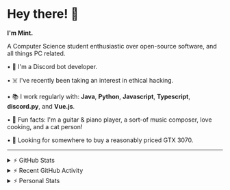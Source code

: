 # Hey there! 👋

**I'm Mint.**

A Computer Science student enthusiastic over open-source software, and all things PC related.

• 👾 I'm a Discord bot developer.

• ☠️ I've recently been taking an interest in ethical hacking.

• 📚 I work regularly with:  **Java**, **Python**, **Javascript**, **Typescript**, **discord.py**, and **Vue.js**.

• 🍛 Fun facts: I'm a guitar & piano player, a sort-of music composer, love cooking, and a cat person!

• 🔎 Looking for somewhere to buy a reasonably priced GTX 3070.

---

<details>
    <summary>⚡ GitHub Stats</summary>

<img height="160px" align="center" alt="Mint's GitHub Stats" src="https://github-readme-stats-lunarmint.vercel.app/api?username=lunarmint&count_private=true&show_icons=true&hide_title=true&hide_border=true&title_color=00ffdf&icon_color=00ffdf&text_color=141823&bg_color=0,4158d0,c850c0,ffcc70&include_all_commits=false"/>

<img align="center" alt="Mint's Most Used Languages" src="https://github-readme-stats-lunarmint.vercel.app/api/top-langs/?username=lunarmint&hide_title=true&hide_border=true&langs_count=10&layout=compact&title_color=141823&bg_color=0,ffcc70,c850c0,4158d0"/>

</details>

<details>
    <summary>⚡ Recent GitHub Activity</summary>

<!--START_SECTION:activity-->
1. 💪 Opened PR [#90](https://github.com/ranimepiracy/chiya/pull/90) in [ranimepiracy/chiya](https://github.com/ranimepiracy/chiya)
2. 🎉 Merged PR [#87](https://github.com/ranimepiracy/chiya/pull/87) in [ranimepiracy/chiya](https://github.com/ranimepiracy/chiya)
3. 🎉 Merged PR [#89](https://github.com/ranimepiracy/chiya/pull/89) in [ranimepiracy/chiya](https://github.com/ranimepiracy/chiya)
4. 💪 Opened PR [#89](https://github.com/ranimepiracy/chiya/pull/89) in [ranimepiracy/chiya](https://github.com/ranimepiracy/chiya)
5. 🎉 Merged PR [#86](https://github.com/ranimepiracy/chiya/pull/86) in [ranimepiracy/chiya](https://github.com/ranimepiracy/chiya)
<!--END_SECTION:activity-->

</details>

<details>
    <summary>⚡ Personal Stats</summary>

<!--START_SECTION:waka-->
![Profile Views](http://img.shields.io/badge/Profile%20Views-5-blue)

![Lines of code](https://img.shields.io/badge/From%20Hello%20World%20I%27ve%20Written-161843%20lines%20of%20code-blue)

**I'm a Night 🦉** 

```text
🌞 Morning    27 commits     ███░░░░░░░░░░░░░░░░░░░░░░   11.74% 
🌆 Daytime    86 commits     █████████░░░░░░░░░░░░░░░░   37.39% 
🌃 Evening    27 commits     ███░░░░░░░░░░░░░░░░░░░░░░   11.74% 
🌙 Night      90 commits     █████████░░░░░░░░░░░░░░░░   39.13%

```
📅 **I'm Most Productive on Thursday** 

```text
Monday       60 commits     ██████░░░░░░░░░░░░░░░░░░░   26.09% 
Tuesday      23 commits     ██░░░░░░░░░░░░░░░░░░░░░░░   10.0% 
Wednesday    7 commits      ░░░░░░░░░░░░░░░░░░░░░░░░░   3.04% 
Thursday     70 commits     ███████░░░░░░░░░░░░░░░░░░   30.43% 
Friday       38 commits     ████░░░░░░░░░░░░░░░░░░░░░   16.52% 
Saturday     17 commits     █░░░░░░░░░░░░░░░░░░░░░░░░   7.39% 
Sunday       15 commits     █░░░░░░░░░░░░░░░░░░░░░░░░   6.52%

```


📊 **This Week I Spent My Time On** 

```text
```


 Last Updated on 23/08/2021
<!--END_SECTION:waka-->

</details>
